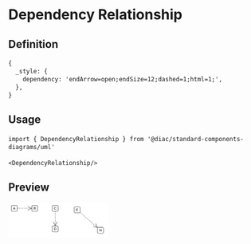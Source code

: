 # Dependency Relationship

## Definition

```
{
  _style: { 
    dependency: 'endArrow=open;endSize=12;dashed=1;html=1;',
  },
}
```

## Usage

```
import { DependencyRelationship } from '@diac/standard-components-diagrams/uml'

<DependencyRelationship/>
```

## Preview

<img src="./dependency-relationship.png" width="200"/>
